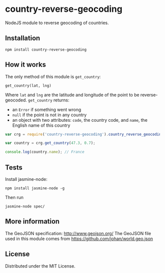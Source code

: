 country-reverse-geocoding
=========================

NodeJS module to reverse geocoding of countries.

## Installation

`npm install country-reverse-geocoding`

## How it works

The only method of this module is `get_country`:

`get_country(lat, lng)`

Where `lat` and `lng` are the latitude and longitude of the point to be
reverse-geocoded.
`get_country` returns:
* an `Error` if something went wrong
* `null` if the point is not in any country
* an object with two attributes: `code`, the country code, and `name`, the English name of this country

```javascript
var crg = require('country-reverse-geocoding').country_reverse_geocoding();

var country = crg.get_country(47.3, 0.7);

console.log(country.name); // France
```

## Tests

Install jasmine-node:

`npm install jasmine-node -g`

Then run

`jasmine-node spec/`

## More information

The GeoJSON specification: http://www.geojson.org/
The GeoJSON file used in this module comes from https://github.com/johan/world.geo.json

## License

Distributed under the MIT License.
